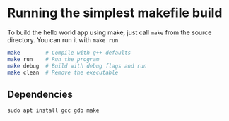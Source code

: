 # Running the simplest makefile build

To build the hello world app using make, just call `make` from the source directory. You can run it with `make run`


```bash
make        # Compile with g++ defaults
make run    # Run the program
make debug  # Build with debug flags and run
make clean  # Remove the executable
```

## Dependencies

```
sudo apt install gcc gdb make
```
